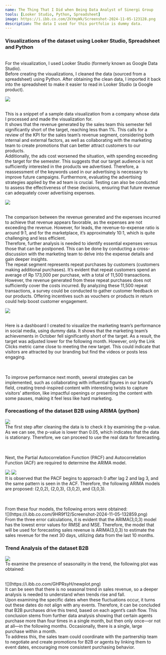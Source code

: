 ```yaml
---
name: The Thing That I Did when Being Data Analyst of Sinergi Group
tools: [Looker Studio, Python, Spreadsheet]
image: https://i.ibb.co.com/2kYmyWk/Screenshot-2024-11-05-123128.png
description: The data I used for this portfolio is dummy data.
---
```

### Visualizations of the dataset using Looker Studio, Spreadsheet and Python
<br />
For the visualization, I used Looker Studio (formerly known as Google Data Studio).
<br />
Before creating the visualizations, I cleaned the data (sourced from a spreadsheet) using Python. After obtaining the clean data, I imported it back into the spreadsheet to make it easier to read in Looker Studio (a Google product).


![](https://i.ibb.co.com/2kYmyWk/Screenshot-2024-11-05-123128.png)

<br />
This is a snippet of a sample data visualization from a company whose data I processed and made the visualization for.
<br />
It shows that the revenue generated by the sales team this semester fell significantly short of the target, reaching less than 1%. This calls for a review of the KPI for the sales team’s revenue segment, considering both internal and external factors, as well as collaborating with the marketing team to create promotions that can better attract customers to our products.
<br />
Additionally, the ads cost worsened the situation, with spending exceeding the target for the semester. This suggests that our target audience is not sufficiently interested in the products we advertised. Therefore, a reassessment of the keywords used in our advertising is necessary to improve future campaigns. Furthermore, evaluating the advertising strategies applied by the ad team is crucial. Testing can also be conducted to assess the effectiveness of these decisions, ensuring that future revenue can adequately cover advertising expenses.


![](https://i.ibb.co.com/RQ3HbD4/Screenshot-2024-11-05-123517.png)

<br />
The comparison between the revenue generated and the expenses incurred to achieve that revenue appears favorable, as the expenses are not exceeding the revenue. However, for leads, the revenue-to-expense ratio is around 9:1, and for the marketplace, it’s approximately 10:1, which is quite challenging and less efficient. 
<br />
Therefore, further analysis is needed to identify essential expenses versus those that can be postponed. This can be done by conducting a cross-discussion with the marketing team to delve into the expense details and gain deeper insights.
<br />
The repeat segment represents repeat purchases by customers (customers making additional purchases). It’s evident that repeat customers spend an average of Rp 173,000 per purchase, with a total of 11,500 transactions. However, the revenue generated from these repeat purchases does not sufficiently cover the costs incurred. By analyzing these 11,500 repeat transactions, a survey could be conducted to gather customer feedback on our products. Offering incentives such as vouchers or products in return could help boost customer engagement.


![](https://i.ibb.co.com/TR32N7R/Screenshot-2024-11-05-124428.png)

<br />
Here is a dashboard I created to visualize the marketing team’s performance in social media, using dummy data.
It shows that the marketing team’s achievements in October fell significantly short of the target. As a result, the target was adjusted lower for the following month. However, only the Link Clicks metric came close to meeting the new target. This could indicate that visitors are attracted by our branding but find the videos or posts less engaging.

<br /><br />
To improve performance next month, several strategies can be implemented, such as collaborating with influential figures in our brand’s field, creating trend-inspired content with interesting twists to capture visitors’ attention, like impactful openings or presenting the content with some pauses, making it feel less like hard marketing.

### Forecastiong of the dataset B2B using ARIMA (python)

![](https://i.ibb.co.com/3dq0JYN/Screenshot-2024-11-05-132131.png)
<br />
The first step after cleaning the data is to check it by examining the p-value. As we can see, the p-value is lower than 0.05, which indicates that the data is stationary. Therefore, we can proceed to use the real data for forecasting.

<br />
<br />
Next, the Partial Autocorrelation Function (PACF) and Autocorrelation Function (ACF) are required to determine the ARIMA model.

![](https://i.ibb.co.com/V9HB9J2/acf.png)
![](https://i.ibb.co.com/zSDrzx4/pacf.png)
<br />
It is observed that the PACF begins to approach 0 after lag 2 and lag 3, and the same pattern is seen in the ACF. Therefore, the following ARIMA models are proposed: (2,0,2), (2,0,3), (3,0,2), and (3,0,3).

<br />
<br />
From these four models, the following errors were obtained:
<br />
![](https://i.ibb.co.com/9HR9f12/Screenshot-2024-11-05-132859.png)
<br />
From the three error calculations, it is evident that the ARIMA(3,0,3) model has the lowest error values for RMSE and MSE. Therefore, the model that will be used for forecasting sales revenue is ARIMA(3,0,3) to estimate the sales revenue for the next 30 days, utilizing data from the last 10 months.

### Trend Analysis of the dataset B2B

![](https://i.ibb.co.com/JBYYSWH/Screenshot-2024-11-05-131009.png)
<br />
To examine the presence of seasonality in the trend, the following plot was obtained:

<br />
![](https://i.ibb.co.com/GHPRsyH/newplot.png)
<br />
It can be seen that there is no seasonal trend in sales revenue, so a deeper analysis is needed to understand when trends rise and fall.

<br />
Upon examining the specific dates when these fluctuations occur, it turns out these dates do not align with any events. Therefore, it can be concluded that B2B purchases drive this trend, based on each agent’s cash flow. This conclusion stems from further data analysis showing that certain agents purchase more than four times in a single month, but then only once—or not at all—in the following months. Occasionally, there is a single, large purchase within a month.
<br />
To address this, the sales team could coordinate with the partnership team to negotiate and create promotions for B2B or agents by linking them to event dates, encouraging more consistent purchasing behavior.
